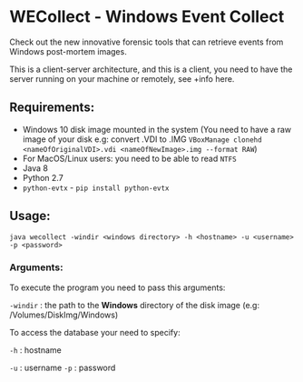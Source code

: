 # WECollect - Windows Event Collect

Check out the new innovative forensic tools that can retrieve events from Windows post-mortem images.

This is a client-server architecture, and this is a client, 
you need to have the server running on your machine or remotely, see +info here.

## Requirements:

- Windows 10 disk image mounted in the system
(You need to have a raw image of your disk e.g: convert .VDI to .IMG `VBoxManage clonehd <nameOfOriginalVDI>.vdi <nameOfNewImage>.img --format RAW`)
- For MacOS/Linux users: you need to be able to read `NTFS` 
- Java 8
- Python 2.7
- `python-evtx` - `pip install python-evtx`

## Usage:

```
java wecollect -windir <windows directory> -h <hostname> -u <username> -p <password>
```

### Arguments:

To execute the program you need to pass this arguments:


`-windir` : the path to the <b>Windows</b> directory of the disk image (e.g: /Volumes/DiskImg/Windows)

To access the database your need to specify:

`-h` : hostname

`-u` : username
`-p` : password
